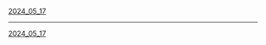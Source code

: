 [2024_05_17](https://youtube.com/live/mI_tPiMEw5U)

---

[2024_05_17](https://youtube.com/live/MVTU2RnefQE)


